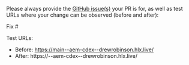 Please always provide the [GitHub issue(s)](../issues) your PR is for, as well as test URLs where your change can be observed (before and after):

Fix #<gh-issue-id>

Test URLs:
- Before: https://main--aem-cdex--drewrobinson.hlx.live/
- After: https://<branch>--aem-cdex--drewrobinson.hlx.live/
